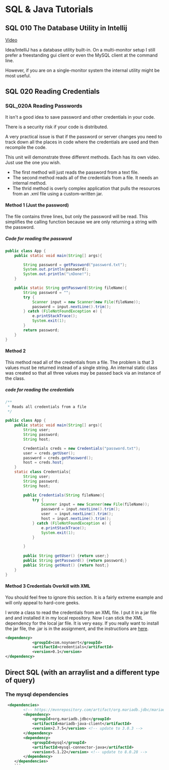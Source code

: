 # SQL & Java Tutorials
## SQL 010 The Database Utility in Intellij

[Video](https://mwsu.hosted.panopto.com/Panopto/Pages/Viewer.aspx?id=aff17ae2-57a7-49eb-b144-ae3f002a12de)

Idea/IntelliJ has a database utility built-in.  On a multi-monitor setup I still prefer a freestanding gui client or even the MySQL client at the command line.

However, if you are on a single-monitor system the internal utility might be most useful.

## SQL 020 Reading Credentials

### SQL_020A Reading Passwords

It isn't a good idea to save password and other credentials in your code.  

There is a security risk if your code is distributed.  

A very practical issue is that if the password or server changes you need to track down
all the places in code where the credentials are used and then recompile the code.

This unit will demonstrate three different methods. Each has its own video.  Just use the one you wish.

* The first method will just reads the password from a text file.
* The second method reads all of the credentials from a file.  It needs an internal method.
* The thrid method is overly complex application that pulls the resources from an .xml file using a custom-written jar.

#### Method 1 (Just the password)

The file contains three lines, but only the password will be read.  This simplifies the
calling function because we are only returning a string with the password.

##### Code for reading the password

```java
public class App {
    public static void main(String[] args){

        String password = getPassword("password.txt");
        System.out.println(password);
        System.out.println("\nDone!");
    }

    public static String getPassword(String fileName){
        String password = "";
        try {
            Scanner input = new Scanner(new File(fileName));
            password = input.nextLine().trim();
        } catch (FileNotFoundException e) {
            e.printStackTrace();
            System.exit(1);
        }
        return password;
    }
}
```

#### Method 2

This method read all of the credentials from a file.  The problem is that 3 values
must be returned instead of a single string.  An internal static class was created
so that all three values may be passed back via an instance of the class.
##### code for reading the credentials

```java
/**
 * Reads all credentials from a file
 */

public class App {
    public static void main(String[] args){
        String user;
        String password;
        String host;

        Credentials creds = new Credentials("password.txt");
        user = creds.getUser();
        password = creds.getPassword();
        host = creds.host;
    }
    static class Credentials{
        String user;
        String password;
        String host;

        public Credentials(String fileName){
            try {
                Scanner input = new Scanner(new File(fileName));
                password = input.nextLine().trim();
                user  = input.nextLine().trim();
                host = input.nextLine().trim();
            } catch (FileNotFoundException e) {
                e.printStackTrace();
                System.exit(1);
            }

        }
        
        public String getUser() {return user;}
        public String getPassword() {return password;}
        public String getHost() {return host;}
    }
}

```
#### Method 3 Credentials Overkill with XML

You should feel free to ignore this section.  It is  a fairly extreme example and will only appeal to hard-core geeks.

I wrote a class to read the credentials from an XML file.  I put it in a jar file and and installed it in my local repository.  Now I can stick the XML dependency for the local jar file.  It is very easy.  If you really want to install 
the jar file, the .jar is in the assignment, and the instructions are [here](https://github.com/noynaert/csc346handouts/blob/main/01_DataExchange/sourceCode/sqlCredentialsInXML/installCredentials.md).

```xml
<dependency>
            <groupId>com.noynaert</groupId>
            <artifactId>credentials</artifactId>
            <version>0.1</version>
</dependency>
```

## Direct SQL (with an arraylist and a different type of query)

### The mysql dependencies 

```xml
 <dependencies>
        <!-- https://mvnrepository.com/artifact/org.mariadb.jdbc/mariadb-java-client -->
        <dependency>
            <groupId>org.mariadb.jdbc</groupId>
            <artifactId>mariadb-java-client</artifactId>
            <version>2.7.5</version> <!-- update to 3.0.3 -->
        </dependency>
        <dependency>
            <groupId>mysql</groupId>
            <artifactId>mysql-connector-java</artifactId>
            <version>5.1.22</version> <!-- update to 8.0.28 -->
        </dependency>
    </dependencies>
    ```

